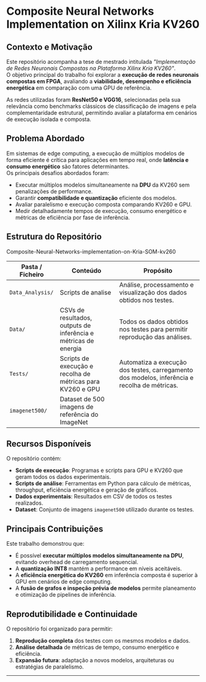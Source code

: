 # Composite Neural Networks Implementation on Xilinx Kria KV260

## Contexto e Motivação

Este repositório acompanha a tese de mestrado intitulada *"Implementação de Redes Neuronais Compostas na Plataforma Xilinx Kria KV260"*.  
O objetivo principal do trabalho foi explorar a **execução de redes neuronais compostas em FPGA**, avaliando a **viabilidade, desempenho e eficiência energética** em comparação com uma GPU de referência.  

As redes utilizadas foram **ResNet50 e VGG16**, selecionadas pela sua relevância como benchmarks clássicos de classificação de imagens e pela complementaridade estrutural, permitindo avaliar a plataforma em cenários de execução isolada e composta.

## Problema Abordado

Em sistemas de edge computing, a execução de múltiplos modelos de forma eficiente é crítica para aplicações em tempo real, onde **latência e consumo energético** são fatores determinantes.  
Os principais desafios abordados foram:

- Executar múltiplos modelos simultaneamente na **DPU** da KV260 sem penalizações de performance.
- Garantir **compatibilidade e quantização** eficiente dos modelos.
- Avaliar paralelismo e execução composta comparando KV260 e GPU.
- Medir detalhadamente tempos de execução, consumo energético e métricas de eficiência por fase de inferência.

## Estrutura do Repositório


Composite-Neural-Networks-implementation-on-Kria-SOM-kv260

| Pasta / Ficheiro       | Conteúdo                                                                                   | Propósito                                                                                           |
|------------------------|-------------------------------------------------------------------------------------------|----------------------------------------------------------------------------------------------------|
| `Data_Analysis/`       | Scripts de analise                                        | Análise, processamento e visualização dos dados obtidos nos testes.                                |
| `Data/`                | CSVs de resultados, outputs de inferência e métricas de energia          | Todos os dados obtidos nos testes para permitir reprodução das análises.                 |
| `Tests/`               | Scripts de execução e recolha de métricas para KV260 e GPU                                | Automatiza a execução dos testes, carregamento dos modelos, inferência e recolha de métricas.     |
| `imagenet500/`         | Dataset de 500 imagens de referência do ImageNet 


## Recursos Disponíveis

O repositório contém:

- **Scripts de execução**: Programas e scripts para GPU e KV260 que geram todos os dados experimentais.
- **Scripts de análise**: Ferramentas em Python para cálculo de métricas, throughput, eficiência energética e geração de gráficos.
- **Dados experimentais**: Resultados em CSV de todos os testes realizados.
- **Dataset**: Conjunto de imagens `imagenet500` utilizado durante os testes.

## Principais Contribuições

Este trabalho demonstrou que:

- É possível **executar múltiplos modelos simultaneamente na DPU**, evitando overhead de carregamento sequencial.
- A **quantização INT8** mantém a performance em níveis aceitáveis.
- A **eficiência energética do KV260** em inferência composta é superior à GPU em cenários de edge computing.
- A **fusão de grafos e inspeção prévia de modelos** permite planeamento e otimização de pipelines de inferência.

## Reprodutibilidade e Continuidade

O repositório foi organizado para permitir:

1. **Reprodução completa** dos testes com os mesmos modelos e dados.
2. **Análise detalhada** de métricas de tempo, consumo energético e eficiência.
3. **Expansão futura**: adaptação a novos modelos, arquiteturas ou estratégias de paralelismo.

---
